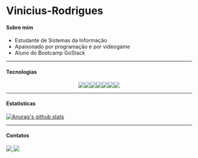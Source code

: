 # Vinicius-Rodrigues

#### Sobre mim

- Estudante de Sistemas da Informação 
- Apaixonado por programação e por videogame
- Aluno do Bootcamp GoStack

---

#### Tecnologias

<div style="display: flex; justify-content: center; width: 100%">
  <img src="https://img.shields.io/badge/javascript%20-%23323330.svg?&style=for-the-badge&logo=javascript&logoColor=%23F7DF1E"/>
  <img src="https://img.shields.io/badge/python%20-%2314354C.svg?&style=for-the-badge&logo=python&logoColor=white"/>
  <img src="https://img.shields.io/badge/node.js%20-%2343853D.svg?&style=for-the-badge&logo=node.js&logoColor=white"/>
  <img src="https://img.shields.io/badge/react%20-%2320232a.svg?&style=for-the-badge&logo=react&logoColor=%2361DAFB"/>
  <img src="https://img.shields.io/badge/react_native%20-%2320232a.svg?&style=for-the-badge&logo=react&logoColor=%2361DAFB"/>
  <img src="https://img.shields.io/badge/html5%20-%23E34F26.svg?&style=for-the-badge&logo=html5&logoColor=white"/>
  <img src="https://img.shields.io/badge/css3%20-%231572B6.svg?&style=for-the-badge&logo=css3&logoColor=white"/>
</div>

---

#### Estatistícas

[![Anurag's github stats](https://github-readme-stats.vercel.app/api?username=ViniciusRodrigues11)](https://github.com/ViniciusRodrigues11)

---

#### Contatos

<a href="https://www.linkedin.com/in/vinicius-rodrigues-dev/">
  <img src="https://img.shields.io/badge/linkedin-%230077B5.svg?&style=for-the-badge&logo=linkedin&logoColor=white"/>
</a>
<a href="mailto:viniciusrodriguess.dev@gmail.com">
  <img src="https://img.shields.io/badge/gmail-D14836?&style=for-the-badge&logo=gmail&logoColor=white"/>
</a>
